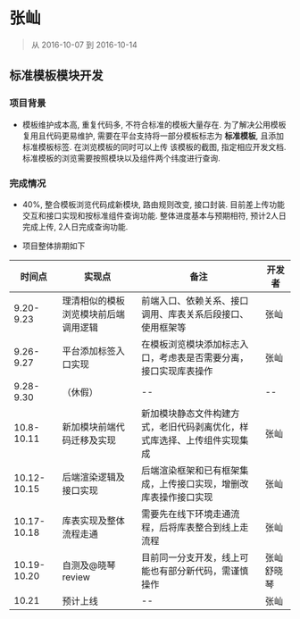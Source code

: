 # 张屾

> 从 2016-10-07 到 2016-10-14

## 标准模板模块开发

### 项目背景

- 模板维护成本高, 重复代码多, 不符合标准的模板大量存在. 为了解决公用模板复用且代码更易维护, 
  需要在平台支持将一部分模板标志为 __标准模板__, 且添加标准模板标签. 在浏览模板的同时可以上传
  该模板的截图, 指定相应开发文档. 标准模板的浏览需要按照模块以及组件两个纬度进行查询.

### 完成情况

- 40%, 整合模板浏览代码成新模块, 路由规则改变, 接口封装. 目前差上传功能交互和接口实现和按标准组件查询功能.
  整体进度基本与预期相符, 预计2人日完成上传, 2人日完成查询功能. 
 
- 项目整体排期如下

时间点 | 实现点 | 备注 |开发者  
---   | --- | --- | --- 
9.20-9.23 | 理清相似的模板浏览模块前后端调用逻辑| 前端入口、依赖关系、接口调用、库表关系后段接口、使用框架等 | 张屾
9.26-9.27 | 平台添加标签入口实现| 在模板浏览模块添加标志入口，考虑表是否需要分离，接口实现库表操作 | 张屾
9.28-9.30 |（休假） | -- | --
10.8-10.11 | 新加模块前端代码迁移及实现 | 新加模块静态文件构建方式，老旧代码剥离优化，样式库选择、上传组件实现集成 | 张屾
10.12-10.15 | 后端渲染逻辑及接口实现 | 后端渲染框架和已有框架集成，上传接口实现，增删改库表操作接口实现 | 张屾
10.17-10.18 | 库表实现及整体流程走通| 需要先在线下环境走通流程，后将库表整合到线上走流程 | 张屾
10.19-10.20 | 自测及@晓琴 review |目前同一分支开发，线上可能也有部分新代码，需谨慎操作| 张屾 舒晓琴
10.21  | 预计上线| -- | 张屾
